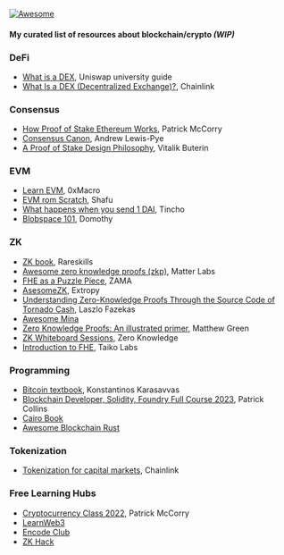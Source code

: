 [![Awesome](https://awesome.re/badge-flat2.svg)](https://awesome.re)
#### My curated list of resources about blockchain/crypto *(WIP)*

### DeFi
- [What is a DEX](https://uniswap.university/guides/view/what-is-a-dex-uniswap/0), Uniswap university guide
- [What Is a DEX (Decentralized Exchange)?](https://chain.link/education-hub/what-is-decentralized-exchange-dex), Chainlink


### Consensus
- [How Proof of Stake Ethereum Works](https://www.cryptofrens.info/p/how-proof-of-stake-ethereum-works?utm_campaign=post&utm_medium=web), Patrick McCorry
- [Consensus Canon](https://a16zcrypto.com/posts/article/consensus-canon/), Andrew Lewis-Pye
- [A Proof of Stake Design Philosophy](https://medium.com/@VitalikButerin/a-proof-of-stake-design-philosophy-506585978d51), Vitalik Buterin


### EVM
- [Learn EVM](https://learnevm.com/chapters/intro/overview), 0xMacro
- [EVM rom Scratch](https://evm-from-scratch.xyz/), Shafu
- [What happens when you send 1 DAI](https://www.notonlyowner.com/learn/what-happens-when-you-send-one-dai), Tincho
- [Blobspace 101](https://domothy.com/blobspace/), Domothy

  
### ZK
- [ZK book](https://www.rareskills.io/zk-book), Rareskills
- [Awesome zero knowledge proofs (zkp)](https://github.com/matter-labs/awesome-zero-knowledge-proofs), Matter Labs
- [FHE as a Puzzle Piece](https://www.zama.ai/post/fhe-as-a-puzzle-piece), ZAMA
- [AsesomeZK](https://github.com/ExtropyIO/AwesomeZK), Extropy
- [Understanding Zero-Knowledge Proofs Through the Source Code of Tornado Cash](https://betterprogramming.pub/understanding-zero-knowledge-proofs-through-the-source-code-of-tornado-cash-41d335c5475f), Laszlo Fazekas
- [Awesome Mina](https://awesome.mina.tools/)
- [Zero Knowledge Proofs: An illustrated primer](https://blog.cryptographyengineering.com/2014/11/27/zero-knowledge-proofs-illustrated-primer/), Matthew Green
- [ZK Whiteboard Sessions](https://www.youtube.com/playlist?list=PLj80z0cJm8QErn3akRcqvxUsyXWC81OGq), Zero Knowledge
- [Introduction to FHE](https://taiko.mirror.xyz/2O9rJeB-1PalQeYQlZkn4vgRNr_PgzaO8TWUOM5wf3M), Taiko Labs


### Programming
- [Bitcoin textbook](https://kkarasavvas.com/assets/bitcoin-textbook.pdf), Konstantinos Karasavvas
- [Blockchain Developer, Solidity, Foundry Full Course 2023](https://www.youtube.com/playlist?list=PL4Rj_WH6yLgWe7TxankiqkrkVKXIwOP42), Patrick Collins
- [Cairo Book](https://book.cairo-lang.org/)
- [Awesome Blockchain Rust](https://github.com/rust-in-blockchain/awesome-blockchain-rust)


### Tokenization
- [Tokenization for capital markets](https://blog.chain.link/tokenization-for-capital-markets/), Chainlink


### Free Learning Hubs
- [Cryptocurrency Class 2022](https://pisa.watch/), Patrick McCorry
- [LearnWeb3](https://learnweb3.io/)
- [Encode Club](https://www.encode.club/)
- [ZK Hack](https://zkhack.dev/)

